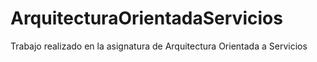 # ArquitecturaOrientadaServicios
Trabajo realizado en la asignatura de Arquitectura Orientada a Servicios
